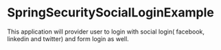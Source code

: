 # SpringSecuritySocialLoginExample
This application will provider user to login with social login( facebook, linkedin and twitter) and form login as well.
